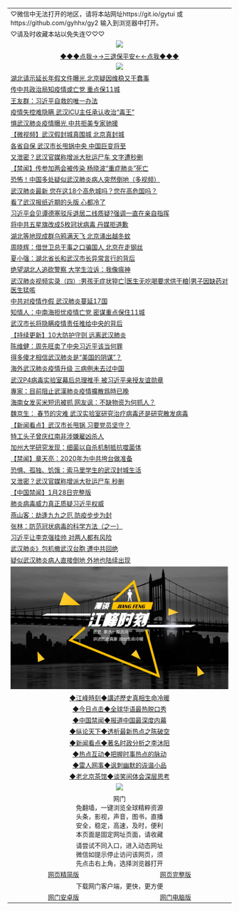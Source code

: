  <table>
<tr>
<td colspan="2" align=left>
♡微信中无法打开的地区，请将本站网址https://git.io/gytui 或 https://github.com/gyhhx/gy2 输入到浏览器中打开。 
 </td>
</tr>
 <tr>
 <td colspan="2" align=left>
♡请及时收藏本站以免失连♡♡♡
</td>
 </tr>
  <tr>
    <td colspan="2" align=center><img src="https://github.com/gyhhx/image-upload/blob/master/3t.jpg"></td>
 </tr>
 <tr><td colspan="2" align="center"><a href="https://xball.casa/oo.aspx?name=ogQuit&key=eqxowaguscvmxdgc&from=gy">◆◆◆点我→→三退保平安←←点我◆◆◆</a></td></tr>
  <tr>
    <td colspan="2" align=center><img src="https://cdn.jsdelivr.net/gh/gyoupiodf/im1/%E7%BD%91%E9%97%A8%E6%96%B0%E9%97%BB1.jpg"></td>
 </tr>
<tr><td colspan="2" align="left"><a href="https://xball.casa/oo.aspx?name=c1123146&key=eqxowaguscvmxdgc&from=gy">湖北请示延长年假文件曝光 北京疑因维稳又干蠢事</a></td></tr>
<tr><td colspan="2" align="left"><a href="https://xball.casa/oo.aspx?name=c1123073&key=eqxowaguscvmxdgc&from=gy">传中共政治局知疫情或亡党 重点保11城</a></td></tr>
<tr><td colspan="2" align="left"><a href="https://xball.casa/oo.aspx?name=c1123034&key=eqxowaguscvmxdgc&from=gy">王友群：习近平自救的唯一办法</a></td></tr>
<tr><td colspan="2" align="left"><a href="https://xball.casa/oo.aspx?name=c1123062&key=eqxowaguscvmxdgc&from=gy">疫情失控难隐瞒 武汉ICU主任承认收治“毒王”</a></td></tr>
<tr><td colspan="2" align="left"><a href="https://xball.casa/oo.aspx?name=c1123149&key=eqxowaguscvmxdgc&from=gy">惧武汉肺炎疫情曝光 中共拒美专家驰援</a></td></tr>
<tr><td colspan="2" align="left"><a href="https://xball.casa/oo.aspx?name=c1123097&key=eqxowaguscvmxdgc&from=gy">【微视频】武汉假封城真围城 北京真封城</a></td></tr>
<tr><td colspan="2" align="left"><a href="https://xball.casa/oo.aspx?name=c1123045&key=eqxowaguscvmxdgc&from=gy">各省自保 武汉市长甩锅中央 中国巨变将至</a></td></tr>
<tr><td colspan="2" align="left"><a href="https://xball.casa/oo.aspx?name=c1123081&key=eqxowaguscvmxdgc&from=gy">又泄密？武汉官媒称增派大批运尸车 文字遭秒删</a></td></tr>
<tr><td colspan="2" align="left"><a href="https://xball.casa/oo.aspx?name=c1123126&key=eqxowaguscvmxdgc&from=gy">【禁闻】传参加两会被传染 杨晓波“重症肺炎”死亡</a></td></tr>
<tr><td colspan="2" align="left"><a href="https://xball.casa/oo.aspx?name=c1123233&key=eqxowaguscvmxdgc&from=gy">恐怖！中国多处疑似武汉肺炎病人突然倒地（多视频）</a></td></tr>
<tr><td colspan="2" align="left"><a href="https://xball.casa/oo.aspx?name=c1123164&key=eqxowaguscvmxdgc&from=gy">武汉肺炎最新 您在这18个高危城吗？您在高危国吗？</a></td></tr>
<tr><td colspan="2" align="left"><a href="https://xball.casa/oo.aspx?name=c1123225&key=eqxowaguscvmxdgc&from=gy">看了武汉报纸近期的头版 心都冷了</a></td></tr>
<tr><td colspan="2" align="left"><a href="https://xball.casa/oo.aspx?name=c1123116&key=eqxowaguscvmxdgc&from=gy">习近平会见谭德塞驳斥退居二线质疑?强调一直在亲自指挥</a></td></tr>
<tr><td colspan="2" align="left"><a href="https://xball.casa/oo.aspx?name=c1123029&key=eqxowaguscvmxdgc&from=gy">将中共五星旗改成5枚冠状病毒 丹媒拒道歉</a></td></tr>
<tr><td colspan="2" align="left"><a href="https://xball.casa/oo.aspx?name=c1123030&key=eqxowaguscvmxdgc&from=gy">湖北等地现成群乌鸦满天飞 北京涌出越冬蚊</a></td></tr>
<tr><td colspan="2" align="left"><a href="https://xball.casa/oo.aspx?name=c1123108&key=eqxowaguscvmxdgc&from=gy">周晓辉：借世卫总干事之口骗国人 北京在走钢丝</a></td></tr>
<tr><td colspan="2" align="left"><a href="https://xball.casa/oo.aspx?name=c1123036&key=eqxowaguscvmxdgc&from=gy">夏小强：湖北省长和武汉市长异常言行的背后</a></td></tr>
<tr><td colspan="2" align="left"><a href="https://xball.casa/oo.aspx?name=c1123234&key=eqxowaguscvmxdgc&from=gy">绝望湖北人追砍警察 大学生泣诉：我像瘟神</a></td></tr>
<tr><td colspan="2" align="left"><a href="https://xball.casa/oo.aspx?name=c1123156&key=eqxowaguscvmxdgc&from=gy">武汉肺炎视频实录（四）:男孩无症状猝亡|医生无吃喝要求供干粮|男子因缺药对医生猛咳</a></td></tr>
<tr><td colspan="2" align="left"><a href="https://xball.casa/oo.aspx?name=c1123148&key=eqxowaguscvmxdgc&from=gy">中共对疫情作假 武汉肺炎蔓延17国</a></td></tr>
<tr><td colspan="2" align="left"><a href="https://xball.casa/oo.aspx?name=c1123194&key=eqxowaguscvmxdgc&from=gy">知情人：中南海担忧疫情亡党 密谋重点保住11城</a></td></tr>
<tr><td colspan="2" align="left"><a href="https://xball.casa/oo.aspx?name=c1123096&key=eqxowaguscvmxdgc&from=gy">武汉市长将隐瞒疫情责任推给中央的背后</a></td></tr>
<tr><td colspan="2" align="left"><a href="https://xball.casa/oo.aspx?name=c1120084&key=eqxowaguscvmxdgc&from=gy">【持续更新】10大防护守则 远离武汉肺炎</a></td></tr>
<tr><td colspan="2" align="left"><a href="https://xball.casa/oo.aspx?name=c1123179&key=eqxowaguscvmxdgc&from=gy">陈维健：周先旺卖了中央习近平该当何罪</a></td></tr>
<tr><td colspan="2" align="left"><a href="https://xball.casa/oo.aspx?name=c1123185&key=eqxowaguscvmxdgc&from=gy">得多傻才相信武汉肺炎是“美国的阴谋”？</a></td></tr>
<tr><td colspan="2" align="left"><a href="https://xball.casa/oo.aspx?name=c1123107&key=eqxowaguscvmxdgc&from=gy">海外武汉肺炎疫情升级 三病例未去过中国</a></td></tr>
<tr><td colspan="2" align="left"><a href="https://xball.casa/oo.aspx?name=c1123120&key=eqxowaguscvmxdgc&from=gy">武汉P4病毒实验室幕后总理推手 被习近平亲授友谊勋章</a></td></tr>
<tr><td colspan="2" align="left"><a href="https://xball.casa/oo.aspx?name=c1123147&key=eqxowaguscvmxdgc&from=gy">專家：目前阻止武漢肺炎疫情擴散爲時已晚</a></td></tr>
<tr><td colspan="2" align="left"><a href="https://xball.casa/oo.aspx?name=c1123192&key=eqxowaguscvmxdgc&from=gy">海南女发买米短讯被抓 网友讽：不缺物资为何抓人？</a></td></tr>
<tr><td colspan="2" align="left"><a href="https://xball.casa/oo.aspx?name=c1123184&key=eqxowaguscvmxdgc&from=gy">魏京生： 春节的灾难 武汉实验室研究治疗病毒还是研究散发病毒</a></td></tr>
<tr><td colspan="2" align="left"><a href="https://xball.casa/oo.aspx?name=c1123140&key=eqxowaguscvmxdgc&from=gy">【新闻看点】武汉市长甩锅 习要党员坚守？</a></td></tr>
<tr><td colspan="2" align="left"><a href="https://xball.casa/oo.aspx?name=c1123153&key=eqxowaguscvmxdgc&from=gy">特工头子曾庆红南非涉嫌雇凶杀人</a></td></tr>
<tr><td colspan="2" align="left"><a href="https://xball.casa/oo.aspx?name=c1123123&key=eqxowaguscvmxdgc&from=gy">加州大学研究发现：细菌以自杀机制抵抗噬菌体</a></td></tr>
<tr><td colspan="2" align="left"><a href="https://xball.casa/oo.aspx?name=c1123063&key=eqxowaguscvmxdgc&from=gy">【禁闻】章天亮：2020年为中共垮台做准备</a></td></tr>
<tr><td colspan="2" align="left"><a href="https://xball.casa/oo.aspx?name=c1123138&key=eqxowaguscvmxdgc&from=gy">恐惧、孤独、饥饿：索马里学生的武汉封城生活</a></td></tr>
<tr><td colspan="2" align="left"><a href="https://xball.casa/oo.aspx?name=c1123215&key=eqxowaguscvmxdgc&from=gy">又泄密？武汉官媒称增派大批运尸车 秒删</a></td></tr>
<tr><td colspan="2" align="left"><a href="https://xball.casa/oo.aspx?name=c1123150&key=eqxowaguscvmxdgc&from=gy">【中国禁闻】1月28日完整版</a></td></tr>
<tr><td colspan="2" align="left"><a href="https://xball.casa/oo.aspx?name=c1123114&key=eqxowaguscvmxdgc&from=gy">肺炎病毒威力真正质疑习近平权威</a></td></tr>
<tr><td colspan="2" align="left"><a href="https://xball.casa/oo.aspx?name=c1123186&key=eqxowaguscvmxdgc&from=gy">燕山客：劫逢九九之厄 防疫步步为封</a></td></tr>
<tr><td colspan="2" align="left"><a href="https://xball.casa/oo.aspx?name=c1123144&key=eqxowaguscvmxdgc&from=gy">张林：防范冠状病毒的科学方法（之一）</a></td></tr>
<tr><td colspan="2" align="left"><a href="https://xball.casa/oo.aspx?name=c1123113&key=eqxowaguscvmxdgc&from=gy">习近平让李克强挂帅 对两人都有风险</a></td></tr>
<tr><td colspan="2" align="left"><a href="https://xball.casa/oo.aspx?name=c1123158&key=eqxowaguscvmxdgc&from=gy">武汉肺炎》包机撤武汉台胞 遭中共回绝</a></td></tr>
<tr><td colspan="2" align="left"><a href="https://xball.casa/oo.aspx?name=c1123171&key=eqxowaguscvmxdgc&from=gy">疑似武汉肺炎病人直接倒地 外地也陆续出现</a></td></tr>

 <tr>
   <td colspan="2" align=center><img src="https://github.com/gyoupiodf/im1/blob/master/jf-1.jpg"></td>
  </tr>
   <tr>
   <td colspan="2" align=center> 
<a href="https://xball.casa/oo.aspx?name=c922850&key=eqxowaguscvmxdgc&from=gy&tag=9877">◆江峰時刻◆講述歷史真相生命冷暖</a><br/>
    </td>
  </tr>
   <tr>
   <td colspan="2" align=center> 
<a href="https://xball.casa/oo.aspx?name=c816850&key=eqxowaguscvmxdgc&from=gy&tag=9877">◆今日点击◆全球华语最热脱口秀</a><br/>
    </td>
  </tr>
  <tr>
  <td colspan="2" align=center>
<a href="https://xball.casa/oo.aspx?name=c816860&key=eqxowaguscvmxdgc&from=gy&tag=99733110">◆中国禁闻◆报道中国最深度内幕</a><br/>
   </tr>
  <tr>
     <td colspan="2" align=center>
<a href="https://xball.casa/oo.aspx?name=c816855&key=eqxowaguscvmxdgc&from=gy&tag=997110">◆纵论天下◆透析最新热点之陈破空</a><br/>
   </tr>
   <tr>
      <td colspan="2" align=center>
<a href="https://xball.casa/oo.aspx?name=c838308&key=eqxowaguscvmxdgc&from=gy&tag=9973110">◆新闻看点◆著名时政分析之李沐阳</a><br/>
   </tr>
   <tr>
     <td colspan="2" align=center>
<a href="https://xball.casa/oo.aspx?name=c816852&key=eqxowaguscvmxdgc&from=gy&tag=9733110">◆热点互动◆把握时事热点的脉动</a><br/>
   </tr>
   <tr>
      <td colspan="2" align=center>
<a href="https://xball.casa/oo.aspx?name=c816694&key=eqxowaguscvmxdgc&from=gy&tag=93310">◆雷人网事◆讽刺幽默的诙谐小品</a><br/>
   </tr>
   <tr>
    <td colspan="2" align=center>
<a href="https://xball.casa/oo.aspx?name=c816650&key=eqxowaguscvmxdgc&from=gy&tag=9973110">◆老北京茶馆◆谈笑间体会深层思考</a><br/>
   </tr>
 <tr>
    <td colspan="2" align="center"><img src="https://gitlab.com/ogate2/up/raw/master/_/oGate65.jpg"/></td>
  </tr>
  <tr>
    <td colspan="2" align="center">网门<br/>免翻墙，一键浏览全球精粹资源<br/>头条，影视，声音，图书，直播<br/>安全，稳定，高速，及时，便利<br/>本页面是固定网址页面，请收藏</td>
  <tr>
  <tr>
    <td colspan="2" align="center">请尝试不同入口，进入动态网址<br/>微信如提示停止访问该网页，须<br/>先点击右上角，选择浏览器打开</td>
  <tr>  
  <tr>
    <td align="center"><a href="https://gitcdn.xyz/repo/otiny/up/master/show002.htm">网页精简版</a></td>
    <td align="center"><a href="https://gitcdn.xyz/repo/otiny/up/master/show001.htm">网页完整版</a></td>
  </tr>
  <tr>
    <td colspan="2" align="center">下载网门客户端，更快，更方便</td>
  <tr>
  <tr>
    <td align="center"><a href="https://raw.githubusercontent.com/opipe/up/master/oGatea.apk">网门安卓版</a></td>
    <td align="center"><a href="https://raw.githubusercontent.com/opipe/up/master/oGate.zip">网门电脑版</a></td>
  </tr>
</table>


